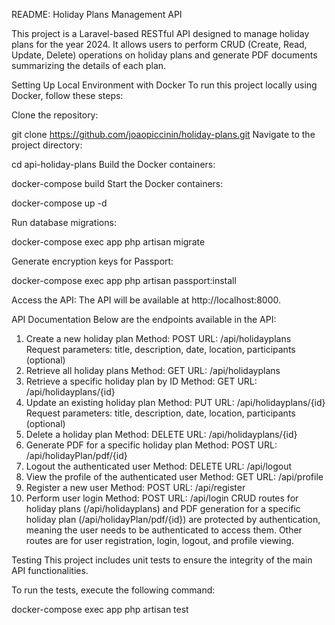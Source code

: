 README: Holiday Plans Management API

This project is a Laravel-based RESTful API designed to manage holiday plans for the year 2024. It allows users to perform CRUD (Create, Read, Update, Delete) operations on holiday plans and generate PDF documents summarizing the details of each plan.

Setting Up Local Environment with Docker
To run this project locally using Docker, follow these steps:

Clone the repository:

git clone https://github.com/joaopiccinin/holiday-plans.git
Navigate to the project directory:

cd api-holiday-plans
Build the Docker containers:

docker-compose build
Start the Docker containers:

docker-compose up -d

Run database migrations:

docker-compose exec app php artisan migrate

Generate encryption keys for Passport:

docker-compose exec app php artisan passport:install

Access the API:
The API will be available at http://localhost:8000.

API Documentation
Below are the endpoints available in the API:

1. Create a new holiday plan
Method: POST
URL: /api/holidayplans
Request parameters: title, description, date, location, participants (optional)
2. Retrieve all holiday plans
Method: GET
URL: /api/holidayplans
3. Retrieve a specific holiday plan by ID
Method: GET
URL: /api/holidayplans/{id}
4. Update an existing holiday plan
Method: PUT
URL: /api/holidayplans/{id}
Request parameters: title, description, date, location, participants (optional)
5. Delete a holiday plan
Method: DELETE
URL: /api/holidayplans/{id}
6. Generate PDF for a specific holiday plan
Method: POST
URL: /api/holidayPlan/pdf/{id}
7. Logout the authenticated user
Method: DELETE
URL: /api/logout
8. View the profile of the authenticated user
Method: GET
URL: /api/profile
9. Register a new user
Method: POST
URL: /api/register
10. Perform user login
Method: POST
URL: /api/login
CRUD routes for holiday plans (/api/holidayplans) and PDF generation for a specific holiday plan (/api/holidayPlan/pdf/{id}) are protected by authentication, meaning the user needs to be authenticated to access them. Other routes are for user registration, login, logout, and profile viewing.

Testing
This project includes unit tests to ensure the integrity of the main API functionalities.

To run the tests, execute the following command:

docker-compose exec app php artisan test
